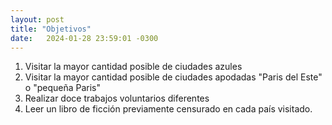 ```yaml
---
layout: post
title: "Objetivos"
date:   2024-01-28 23:59:01 -0300
---
```

1. Visitar la mayor cantidad posible de ciudades azules
2. Visitar la mayor cantidad posible de ciudades apodadas "Paris del Este" o "pequeña Paris"
3. Realizar doce trabajos voluntarios diferentes
4. Leer un libro de ficción previamente censurado en cada país visitado.
